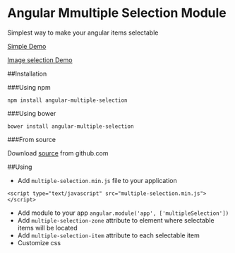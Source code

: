 # Angular Mmultiple Selection Module
Simplest way to make your angular items selectable

[Simple Demo](http://maxazan.com/angular-multiple-selection/)

[Image selection Demo](http://maxazan.com/angular-multiple-selection/)

##Installation

###Using npm
```
npm install angular-multiple-selection
```

###Using bower
```
bower install angular-multiple-selection
```

###From source

Download [source](https://github.com/maxazan/angular-multiple-selection/archive/master.zip) from github.com

##Using
* Add `multiple-selection.min.js` file to your application
```
<script type="text/javascript" src="multiple-selection.min.js"></script>
```
* Add module to your app `angular.module('app', ['multipleSelection'])`
* Add `multiple-selection-zone` attribute to element where selectable items will be located
* Add `multiple-selection-item` attribute to each selectable item
* Customize css
